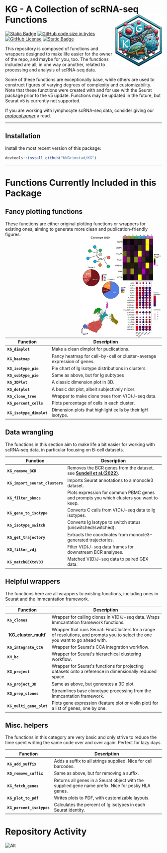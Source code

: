 <h1>
 KG - A Collection of scRNA-seq Functions<a href="https://github.com/KNGrimstad/KG"><img align="right" src="images/KG_logotype.png" width="148.59" height="165.4575"/></a>
</h1>


<!-- badges: start -->
[![Static Badge](https://img.shields.io/badge/Version-0.1.0-lightblue)](https://github.com/KNGrimstad/KG/releases/tag/v0.1.0)
[![GitHub code size in bytes](https://img.shields.io/github/languages/code-size/KNGrimstad/KG)](https://github.com/KNGrimstad/KG)
[![GitHub License](https://img.shields.io/github/license/KNGrimstad/KG)](https://github.com/KNGrimstad/KG?tab=MIT-1-ov-file)
[![Static Badge](https://img.shields.io/badge/repo%20status-active-lightgreen)](https://www.repostatus.org/#active)
<!-- badges: end -->

This repository is composed of functions and wrappers designed to make life easier for the owner of the repo, and maybe for you, too. The functions included are all, in one way or another, related to processing and analysis of scRNA-seq data. 

Some of these functions are exceptionally base, while others are used to construct figures of varying degrees of complexity and customizability. Note that these functions were created with and for use with the Seurat package prior to the v5 update. Functions may be updated in the future, but Seurat v5 is currently not supported.

If you are working with lymphocyte scRNA-seq data, consider giving our [*protocol paper*](https://doi.org/10.1093/bfgp/elac044) a read.

---
## Installation
Install the most recent version of this package: 
```r
devtools::install_github("KNGrimstad/KG")
```
---
# Functions Currently Included in this Package
## Fancy plotting functions 

These functions are either original plotting functions or wrappers for existing ones, aiming to generate more clean and publication-friendly figures. <img align="right" src="images/example_plots4.png" width = "265" height = "340">

| **Function** | **Description** |
| --- | --- |
| **`KG_dimplot`** | Make a clean dimplot for puclications. |
| **`KG_heatmap`** | Fancy heatmap for cell-by-cell or cluster-average expression of genes. |
| **`KG_isotype_pie`** | Pie chart of Ig isotype distributions in clusters. |
| **`KG_subtype_pie`** | Same as above, but for Ig subtypes |
| **`KG_3DPlot`** | A classic dimension plot in 3D. |
| **`KG_dotplot`** | A basic dot plot, albeit subjectively nicer. |
| **`KG_clone_tree`** | Wrapper to make clone trees from V(D)J-seq data. |
| **`KG_percent_cells`** | Plots percentage of cells in each cluster. |
| **`KG_isotype_dimplot`** | Dimension plots that highlight cells by their IgH isotype. |

## Data wrangling

The functions in this section aim to make life a bit easier for working with scRNA-seq data, in particular focusing on B-cell datasets. 

| **Function** | **Description** |
| --- | --- |
| **`KG_remove_BCR`** | Removes the BCR genes from the dataset, see [**Sundell et al.(2022)**](https://doi.org/10.1093/bfgp/elac044). |
| **`KG_import_seurat_clusters`** | Imports Seurat annotations to a monocle3 dataset. |
| **`KG_filter_pbmcs`** | Plots expression for common PBMC genes and prompts you which clusters you want to keep. |
| **`KG_gene_to_isotype`** | Converts C calls from V(D)J-seq data to Ig isotypes. |
| **`KG_isotype_switch`** | Converts Ig isotype to switch status (unswitched/switched). |
| **`KG_get_trajectory`** | Extracts the coordinates from monocle3-generated trajectories. |
| **`KG_filter_vdj`** | Filter V(D)J-seq data frames for downstream BCR analyses. |
| **`KG_matchGEXtoVDJ`** | Matched V(D)J-seq data to paired GEX data. |

## Helpful wrappers

The functions here are all wrappers to existing functions, including ones in Seurat and the Immcantation framework. 

| **Function** | **Description** |
| --- | --- |
| **`KG_clones`** | Wrapper for calling clones in V(D)J-seq data. Wraps Immcantation framework functions. |
| **`KG_cluster_multi´** | Wrapper that runs Seurat::FindClusters for a range of resolutions, and prompts you to select the one you want to go ahead with. |
| **`KG_integrate_CCA`** | Wrapper for Seurat's CCA integration workflow. | 
| **`KH_hc`** | Wrapper for Seurat's hierarchical clustering workflow. |
| **`KG_project`** | Wrapper for Seurat's functions for projecting datasets onto a reference in dimensionally reduced space. | 
| **`KG_project_3D`** | Same as above, but generates a 3D plot. |
| **`KG_prep_clones`** | Streamlines base clonotype processing from the Immcantation framework. |
| **`KG_multi_gene_plot`** | Plots gene expression (feature plot or violin plot) for a list of genes, one by one. |

## Misc. helpers

The functions in this category are very basic and only strive to reduce the time spent writing the same code over and over again. Perfect for lazy days. 

| **Function** | **Description** |
| --- | --- |
| **`KG_add_suffix`** | Adds a suffix to all strings supplied. Nice for cell barcodes. |
| **`KG_remove_suffix`** | Same as above, but for removing a suffix. |
| **`KG_fetch_genes`** | Returns all genes in a Seurat object with the supplied gene name prefix. Nice for pesky HLA genes. | 
| **`KG_plot_to_pdf`** | Writes plots to PDF, with customizable layouts. |
| **`KG_percent_isotypes`** | Calculates the percent of Ig isotypes in each Seurat identity. |

# Repository Activity
![Alt](https://repobeats.axiom.co/api/embed/9baa88e7488279b7170d442f240ed5cc46abfd5a.svg "Repobeats analytics image")
